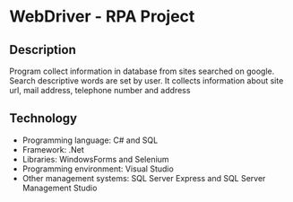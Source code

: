 # WebDriver - RPA Project

## Description
Program collect information in database from sites searched on google. Search descriptive words are set by user.
It collects information about site url, mail address, telephone number and address

## Technology
* Programming language: C# and SQL
* Framework: .Net
* Libraries: WindowsForms and Selenium
* Programming environment: Visual Studio
* Other management systems: SQL Server Express and SQL Server Management Studio
